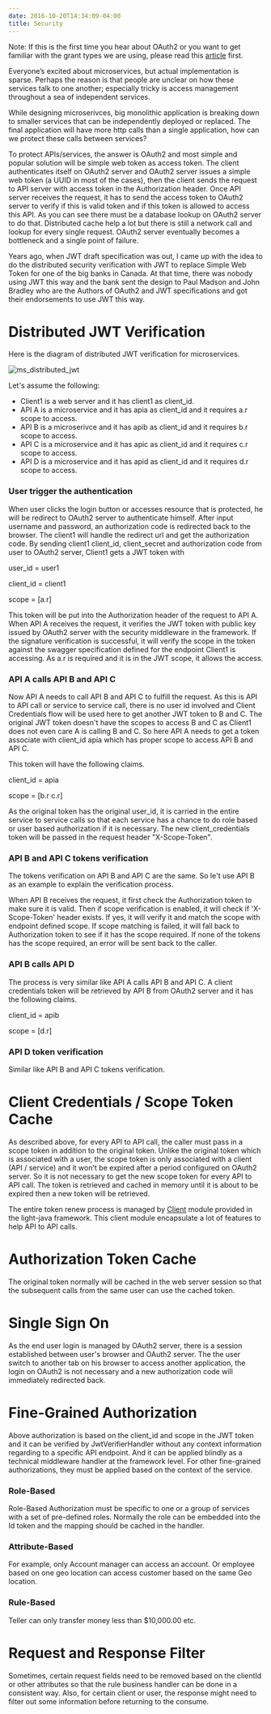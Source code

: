 ```yaml
---
date: 2016-10-20T14:34:09-04:00
title: Security
---
```



Note: If this is the first time you hear about OAuth2 or you want to get familiar with
the grant types we are using, please read this 
[article](https://github.com/networknt/undertow-oauth2/wiki/OAuth2-Introduction) first.

Everyone’s excited about microservices, but actual implementation is sparse. Perhaps the
reason is that people are unclear on how these services talk to one another; especially 
tricky is access management throughout a sea of independent services.

While designing microserivces, big monolithic application is breaking down to smaller
services that can be independently deployed or replaced. The final application will have
more http calls than a single application, how can we protect these calls between services?

To protect APIs/services, the answer is OAuth2 and most simple and popular solution will be
simple web token as access token. The client authenticates itself on OAuth2 server and OAuth2
server issues
a simple web token (a UUID in most of the cases), then the client sends the request to API
server with access token in the Authorization header. Once API server receives the request,
it has to send the access token to OAuth2 server to verify if this is valid token and if
this token is allowed to access this API. As you can see there must be a database lookup on
OAuth2 server to do that. Distributed cache help a lot but there is still a network call and
lookup for every single request. OAuth2 server eventually becomes a bottleneck and a single 
point of failure.

Years ago, when JWT draft specification was out, I came up with the idea to do the
distributed security verification with JWT to replace Simple Web Token for one of the big
banks in Canada. At that time, there was nobody using JWT this way and the bank sent the design to
Paul Madson and John Bradley who are the Authors of OAuth2 and JWT specifications and got
their endorsements to use JWT this way.

# Distributed JWT Verification

Here is the diagram of distributed JWT verification for microservices.

![ms_distributed_jwt](/images/ms_distributed_jwt.png)



Let's assume the following:

* Client1 is a web server and it has client1 as client_id.
* API A is a microservice and it has apia as client_id and it requires a.r scope to access.
* API B is a microserivce and it has apib as client_id and it requires b.r scope to access.
* API C is a microservice and it has apic as client_id and it requires c.r scope to access.
* API D is a microservice and it has apid as client_id and it requires d.r scope to access.

### User trigger the authentication

When user clicks the login button or accesses resource that is protected, he will be
redirect to OAuth2 server to authenticate himself. After input username and password, an
authorization code is redirected back to the browser. The client1 will handle the redirect
url and get the authorization code. By sending client1 client_id, client_secret and
authorization code from user to OAuth2 server, Client1 gets a JWT token with

user_id = user1

client_id = client1

scope = [a.r]

This token will be put into the Authorization header of the request to API A. When API A
receives the request, it verifies the JWT token with public key issued by OAuth2 server with
the security middleware in the framework. If the signature verification is successful, it
will verify the scope in the token against the swagger specification defined for the
endpoint Client1 is accessing. As a.r is required and it is in the JWT scope, it allows
the access.

### API A calls API B and API C

Now API A needs to call API B and API C to fulfill the request. As this is API to API call or
service to service call, there is no user id involved and Client Credentials flow will be
used here to get another JWT token to B and C. The original JWT token doesn't have the scopes
to access B and C as Client1 does not even care A is calling B and C. So here API A needs to
get a token associate with client_id apia which has proper scope to access API B and API C.

This token will have the following claims.

client_id = apia

scope = [b.r c.r]

As the original token has the original user_id, it is carried in the entire service to service
calls so that each service has a chance to do role based or user based authorization if it is
necessary. The new client_credentials token will be passed in the request header "X-Scope-Token".

### API B and API C tokens verification

The tokens verification on API B and API C are the same. So le't use API B as an example to
explain the verification process.

When API B receives the request, it first check the Authorization token to make sure it is valid. Then
if scope verification is enabled, it will check if 'X-Scope-Token' header exists. If yes, it will verify
it and match the scope with endpoint defined scope. If scope matching is failed, it will fall back
to Authorization token to see if it has the scope required. If none of the tokens has the scope required,
an error will be sent back to the caller.

### API B calls API D

The process is very similar like API A calls API B and API C. A client credentials token will be
retrieved by API B from OAuth2 server and it has the following claims.

client_id = apib

scope = [d.r]

### API D token verification

Similar like API B and API C tokens verification.


# Client Credentials / Scope Token Cache

As described above, for every API to API call, the caller must pass in a scope token in addition to
the original token. Unlike the original token which is associated with a user, the scope token is only
associated with a client (API / service) and it won't be expired after a period configured on OAuth2
server. So it is not necessary to get the new scope token for every API to API call. The token is
retrieved and cached in memory until it is about to be expired then a new token will be retrieved.

The entire token renew process is managed
by [Client](https://networknt.github.io/light-java/other/client/) module provided in the light-java
framework. This client module encapsulate a lot of features to help API to API calls.

# Authorization Token Cache

The original token normally will be cached in the web server session so that the subsequent calls
from the same user can use the cached token.

# Single Sign On

As the end user login is managed by OAuth2 server, there is a session established between user's
browser and OAuth2 server. The the user switch to another tab on his browser to access another
application, the login on OAuth2 is not necessary and a new authorization code will immediately
redirected back.


# Fine-Grained Authorization

Above authorization is based on the client_id and scope in the JWT token and it can be verified by 
JwtVerifierHandler without any context information regarding to a specific API endpoint. And it can
be applied blindly as a technical middleware handler at the framework level. For other fine-grained
authorizations, they must be applied based on the context of the service. 

### Role-Based 

Role-Based Authorization must be specific to one or a group of services with a set of pre-defined
roles. Normally the role can be embedded into the Id token and the mapping should be cached in the
handler.

### Attribute-Based
 
For example, only Account manager can access an account. Or employee based on one geo location can
access customer based on the same Geo location.

### Rule-Based

Teller can only transfer money less than $10,000.00 etc.


# Request and Response Filter

Sometimes, certain request fields need to be removed based on the clientId or other attributes so that
the rule business handler can be done in a consistent way. Also, for certain client or user, the
response might need to filter out some information before returning to the consume. 


